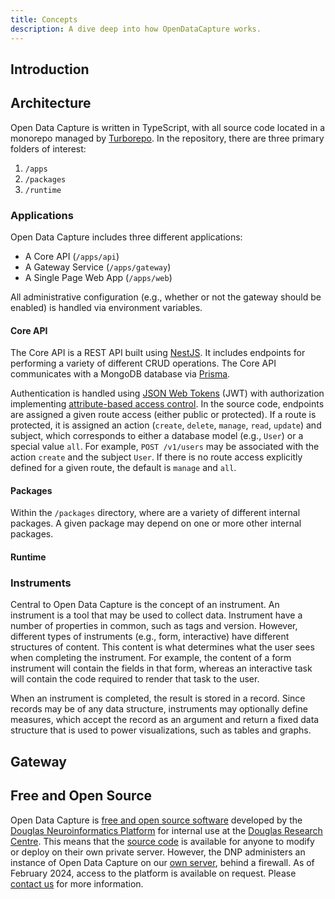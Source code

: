 ```yaml
---
title: Concepts
description: A dive deep into how OpenDataCapture works.
---
```



## Introduction

## Architecture

Open Data Capture is written in TypeScript, with all source code located in a monorepo managed by [Turborepo](https://turbo.build/). In the repository, there are three primary folders of interest:
1. `/apps`
2. `/packages`
3. `/runtime`

### Applications

Open Data Capture includes three different applications:
- A Core API (`/apps/api`)
- A Gateway Service (`/apps/gateway`)
- A Single Page Web App (`/apps/web`)

All administrative configuration (e.g., whether or not the gateway should be enabled) is handled via environment variables.

#### Core API

The Core API is a REST API built using [NestJS](https://nestjs.com/). It includes endpoints for performing a variety of different CRUD operations. The Core API communicates with a MongoDB database via [Prisma](https://www.prisma.io/).

Authentication is handled using [JSON Web Tokens](https://jwt.io/) (JWT) with authorization implementing [attribute-based access control](https://en.wikipedia.org/wiki/Attribute-based_access_control). In the source code, endpoints are assigned a given route access (either public or protected). If a route is protected, it is assigned an action (`create`, `delete`, `manage`, `read`, `update`) and subject, which corresponds to either a database model (e.g., `User`) or a special value `all`. For example, `POST /v1/users` may be associated with the action `create` and the subject `User`. If there is no route access explicitly defined for a given route, the default is `manage` and `all`.


#### Packages

Within the `/packages` directory, where are a variety of different internal packages. A given package may depend on one or more other internal packages. 

#### Runtime

### Instruments

Central to Open Data Capture is the concept of an instrument. An instrument is a tool that may be used to collect data. Instrument have a number of properties in common, such as tags and version. However, different types of instruments (e.g., form, interactive) have different structures of content. This content is what determines what the user sees when completing the instrument. For example, the content of a form instrument will contain the fields in that form, whereas an interactive task will contain the code required to render that task to the user.

When an instrument is completed, the result is stored in a record. Since records may be of any data structure, instruments may optionally define measures, which accept the record as an argument and return a fixed data structure that is used to power visualizations, such as tables and graphs.

## Gateway


## Free and Open Source

Open Data Capture is [free and open source software](https://www.gnu.org/philosophy/free-sw.en.html) developed by the [Douglas Neuroinformatics Platform](https://douglasneuroinformatics.ca/) for internal use at the [Douglas Research Centre](https://douglas.research.mcgill.ca/). This means that the [source code](https://github.com/DouglasNeuroInformatics/OpenDataCapture) is available for anyone to modify or deploy on their own private server. However, the DNP administers an instance of Open Data Capture on our [own server](https://docs.douglasneuroinformatics.ca/en/latest/about_the_platform/index.html#hardware), behind a firewall. As of February 2024, access to the platform is available on request. Please [contact us](support@douglasneuroinformatics.ca) for more information.
